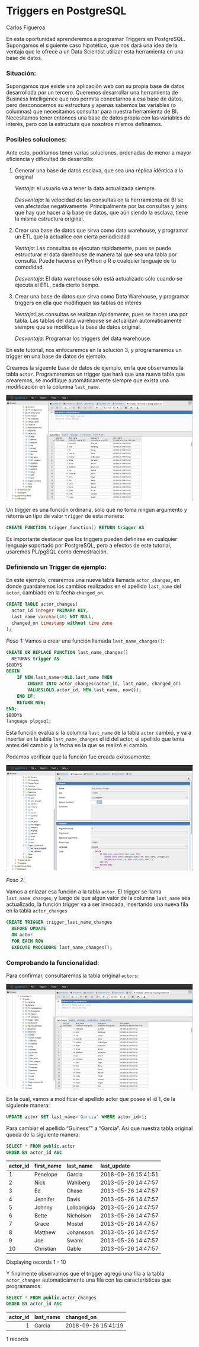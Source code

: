 Triggers en PostgreSQL
================
Carlos Figueroa

En esta oportunidad aprenderemos a programar Triggers en PostgreSQL.
Supongamos el siguiente caso hipotético, que nos dará una idea de la
ventaja que le ofrece a un Data Scientist utilizar esta herramienta en
una base de datos.

### Situación:

Supongamos que existe una aplicación web con su propia base de datos
desarrollada por un tercero. Queremos desarrollar una herramienta de
Business Intelligence que nos permita conectarnos a esa base de datos,
pero desconocemos su estructura y apenas sabemos las variables (o
columnas) que necesitamos consultar para nuestra herramienta de BI.
Necesitamos tener entonces una base de datos propia con las variables de
interés, pero con la estructura que nosotros mismos definamos.

### Posibles soluciones:

Ante esto, podríamos tener varias soluciones, ordenadas de menor a mayor
eficiencia y dificultad de desarrollo:

1)  Generar una base de datos esclava, que sea una réplica idéntica a la
    original
    
    *Ventaja*: el usuario va a tener la data actualizada siempre.
    
    *Desventaja*: la velocidad de las consultas en la herrramienta de BI
    se ven afectadas negativamente. Principalmente por las consultas y
    joins que hay que hacer a la base de datos, que aún siendo la
    esclava, tiene la misma estructura original.

2)  Crear una base de datos que sirva como data warehouse, y programar
    un ETL que la actualice con cierta periodicidad
    
    *Ventaja*: Las consultas se ejecutan rápidamente, pues se puede
    estructurar el data darehouse de manera tal que sea una tabla por
    consulta. Puede hacerse en Python o R o cualquier lenguaje de tu
    comodidad.
    
    *Desventaja*: El data warehouse sólo está actualizado sólo cuando se
    ejecuta el ETL, cada cierto tiempo.

3)  Crear una base de datos que sirva como Data Warehouse, y programar
    triggers en ella que modifiquen las tablas de interés
    
    *Ventaja*:Las consultas se realizan rápidamente, pues se hacen una
    por tabla. Las tablas del data warehouse se actualizan
    automáticamente siempre que se modifique la base de datos original.
    
    *Desventaja*: Programar los triggers del data warehouse.

En este tutorial, nos enfocaremos en la solución 3, y programaremos un
trigger en una base de datos de ejemplo.

Creamos la siguente base de datos de ejemplo, en la que observamos la
tabla `actor`. Programaremos un trigger que hará que una nueva tabla que
crearemos, se modifique automáticamente siempre que exista una
modificación en la columna `last_name`.

<center>

![Base de datos ejemplo](images/1.png)

</center>

Un trigger es una función ordinaria, solo que no toma ningún argumento y
retorna un tipo de valor `trigger` de esta manera:

``` sql
CREATE FUNCTION trigger_function() RETURN trigger AS
```

Es importante destacar que los triggers pueden definirse en cualquier
lenguaje soportado por PostgreSQL, pero a efectos de este tutorial,
usaremos PL/pgSQL como demostración.

### Definiendo un Trigger de ejemplo:

En este ejemplo, crearemos una nueva tabla llamada `actor_changes`, en
donde guardaremos los cambios realizados en el apellido `last_name` del
`actor`, cambiado en la fecha `changed_on`.

``` sql
CREATE TABLE actor_changes(
  actor_id integer PRIMARY KEY,
  last_name varchar(40) NOT NULL,
  changed_on timestamp without time zone
);
```

*Paso 1:* Vamos a crear una función llamada `last_name_changes()`:

``` sql
CREATE OR REPLACE FUNCTION last_name_changes()
  RETURNS trigger AS
$BODY$
BEGIN
    IF NEW.last_name<>OLD.last_name THEN
        INSERT INTO actor_changes(actor_id, last_name, changed_on)
        VALUES(OLD.actor_id, NEW.last_name, now());
    END IF;
    RETURN NEW;
END;
$BODY$
language plpgsql;
```

Esta función evalúa si la columna `last_name` de la tabla `actor`
cambió, y va a insertar en la tabla `last_name_changes` el id del
actor, el apellido que tenía antes del cambio y la fecha en la que se
realizó el cambio.

Podemos verificar que la función fue creada exitosamente:

<center>

![Base de datos ejemplo](images/2.png)

</center>

*Paso 2:*

Vamos a enlazar esa función a la tabla `actor`. El trigger se llama
`last_name_changes`, y luego de que algún valor de la columna
`last_name` sea actualizado, la función trigger va a ser invocada,
insertando una nueva fila en la tabla `actor_changes`

``` sql
CREATE TRIGGER trigger_last_name_changes
  BEFORE UPDATE
  ON actor
  FOR EACH ROW
  EXECUTE PROCEDURE last_name_changes();
```

### Comprobando la funcionalidad:

Para confirmar, consultaremos la tabla original `actors`:

<center>

![Base de datos ejemplo](images/3.png)

</center>

En la cual, vamos a modificar el apellido actor que posee el id 1, de la
siguiente manera:

``` sql
UPDATE actor SET last_name='Garcia' WHERE actor_id=1;
```

Para cambiar el apellido “Guiness”" a “Garcia”. Asi que nuestra tabla
original queda de la siguiente manera:

``` sql
SELECT * FROM public.actor
ORDER BY actor_id ASC
```

<div class="knitsql-table">

| actor\_id | first\_name | last\_name   | last\_update        |
| :-------- | :---------- | :----------- | :------------------ |
| 1         | Penelope    | Garcia       | 2018-09-26 15:41:51 |
| 2         | Nick        | Wahlberg     | 2013-05-26 14:47:57 |
| 3         | Ed          | Chase        | 2013-05-26 14:47:57 |
| 4         | Jennifer    | Davis        | 2013-05-26 14:47:57 |
| 5         | Johnny      | Lollobrigida | 2013-05-26 14:47:57 |
| 6         | Bette       | Nicholson    | 2013-05-26 14:47:57 |
| 7         | Grace       | Mostel       | 2013-05-26 14:47:57 |
| 8         | Matthew     | Johansson    | 2013-05-26 14:47:57 |
| 9         | Joe         | Swank        | 2013-05-26 14:47:57 |
| 10        | Christian   | Gable        | 2013-05-26 14:47:57 |

Displaying records 1 - 10

</div>

Y finalmente observamos que el trigger agregó una fila a la tabla
`actor_changes` automaticámente una fila con las características que
programamos:

``` sql
SELECT * FROM public.actor_changes
ORDER BY actor_id ASC
```

<div class="knitsql-table">

| actor\_id | last\_name | changed\_on         |
| --------: | :--------- | :------------------ |
|         1 | Garcia     | 2018-09-26 15:41:19 |

1 records

</div>
